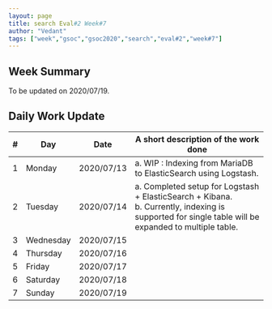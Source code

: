 ```yaml
---
layout: page
title: search Eval#2 Week#7
author: "Vedant"
tags: ["week","gsoc","gsoc2020","search","eval#2","week#7"]
---
```


## Week Summary

To be updated on 2020/07/19.

## Daily Work Update

|\#|Day|Date|A short description of the work done|  
|---	|---	|---	|---	|  
|1   	| Monday 	|   2020/07/13	| a. WIP : Indexing from MariaDB to ElasticSearch using Logstash. |  
|2   	| Tuesday  	|   2020/07/14	|  a. Completed setup for Logstash + ElasticSearch + Kibana. <br> b. Currently, indexing is supported for single table will be expanded to multiple table. 	|  
|3   	| Wednesday  	|  2020/07/15 	|   	|  
|4   	| Thursday  	|   2020/07/16	|   	|  
|5   	| Friday  	|   2020/07/17	|   	|  
|6   	| Saturday  	|   2020/07/18	|   	|  
|7   	| Sunday  	|   2020/07/19	|   	|  
